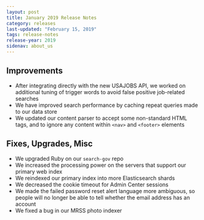 ```yaml
---
layout: post
title: January 2019 Release Notes
category: releases
last-updated: "February 15, 2019"
tags: release-notes
release-year: 2019
sidenav: about_us
---
```


## Improvements

* After integrating directly with the new USAJOBS API, we worked on additional tuning of trigger words to avoid false positive job-related searches
* We have improved search performance by caching repeat queries made to our data store
* We updated our content parser to accept some non-standard HTML tags, and to ignore any content within `<nav>` and `<footer>` elements

## Fixes, Upgrades, Misc

* We upgraded Ruby on our `search-gov` repo
* We increased the processing power on the servers that support our primary web index
* We reindexed our primary index into more Elasticsearch shards
* We decreased the cookie timeout for Admin Center sessions
* We made the failed password reset alert language more ambiguous, so people will no longer be able to tell whether the email address has an account
* We fixed a bug in our MRSS photo indexer
